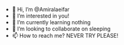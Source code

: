 - 👋 Hi, I’m @Amiralaeifar
- 👀 I’m interested in you!
- 🌱 I’m currently learning nothing
- 💞️ I’m looking to collaborate on sleeping
- 📫 How to reach me? NEVER TRY PLEASE!

<!---
Amiralaeifar/Amiralaeifar is a ✨ special ✨ repository because its `README.md` (this file) appears on your GitHub profile.
You can click the Preview link to take a look at your changes.
--->
